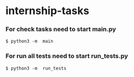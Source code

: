 # internship-tasks
### For check tasks need to start main.py
```shell
$ python3 -m  main
```
### For run all tests need to start run_tests.py
```shell
$ python3 -m  run_tests
```
